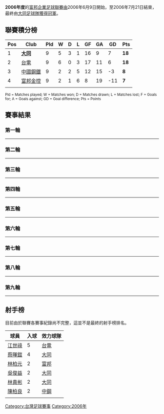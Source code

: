 **2006年度**的[富邦企業足球聯賽由](../Page/富邦企業足球聯賽.md "wikilink")2006年6月9日開始，至2006年7月21日結束，最終由[大同足球隊獲得冠軍](../Page/大同足球隊.md "wikilink")。

## 聯賽積分榜

| Pos | Club                                  | Pld | W | D | L | GF | GA | GD   | Pts    |
| --- | ------------------------------------- | --- | - | - | - | -- | -- | ---- | ------ |
| 1   | **[大同](../Page/大同足球隊.md "wikilink")** | 9   | 5 | 3 | 1 | 16 | 9  | 7    | **18** |
| 2   | [台電](../Page/台電足球隊.md "wikilink")     | 9   | 6 | 0 | 3 | 17 | 11 | 6    | **18** |
| 3   | [中國鋼鐵](../Page/中國鋼鐵足球隊.md "wikilink") | 9   | 2 | 2 | 5 | 12 | 15 | \-3  | **8**  |
| 4   | [富邦金控](../Page/富邦金控足球隊.md "wikilink") | 9   | 2 | 1 | 6 | 8  | 19 | \-11 | **7**  |
|     |                                       |     |   |   |   |    |    |      |        |

<small>Pld = Matches played; W = Matches won; D = Matches drawn; L =
Matches lost; F = Goals for; A = Goals against; GD = Goal difference;
Pts = Points</small>

## 賽事結果

### 第一輪

-----

### 第二輪

-----

### 第三輪

-----

### 第四輪

-----

### 第五輪

-----

### 第六輪

-----

### 第七輪

-----

### 第八輪

-----

### 第九輪

-----

## 射手榜

目前由於聯賽各賽事紀錄尚不完整，這並不是最終的射手榜排名。

| 球員                               | 入球 | 效力球隊                                |
| -------------------------------- | -- | ----------------------------------- |
| [江世祿](../Page/江世祿.md "wikilink") | 5  | [台電](../Page/台電足球隊.md "wikilink")   |
| [蔡暉鎧](../Page/蔡暉鎧.md "wikilink") | 4  | [大同](../Page/大同足球隊.md "wikilink")   |
| [林柏元](../Page/林柏元.md "wikilink") | 2  | [富邦](../Page/富邦金控足球隊.md "wikilink") |
| [吳俊益](../Page/吳俊益.md "wikilink") | 2  | [大同](../Page/大同足球隊.md "wikilink")   |
| [林貴彬](../Page/林貴彬.md "wikilink") | 2  | [大同](../Page/大同足球隊.md "wikilink")   |
| [陳柏良](../Page/陳柏良.md "wikilink") | 2  | [中鋼](../Page/中國鋼鐵足球隊.md "wikilink") |
|                                  |    |                                     |

[Category:台灣足球賽事](https://zh.wikipedia.org/wiki/Category:台灣足球賽事 "wikilink")
[Category:2006年](https://zh.wikipedia.org/wiki/Category:2006年 "wikilink")
